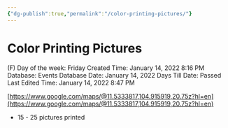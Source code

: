 ```yaml
---
{"dg-publish":true,"permalink":"/color-printing-pictures/"}
---
```


# Color Printing Pictures

(F) Day of the week: Friday
Created Time: January 14, 2022 8:16 PM
Database: Events Database
Date: January 14, 2022
Days Till Date: Passed
Last Edited Time: January 14, 2022 8:47 PM

[https://www.google.com/maps/@11.5333817,104.915919,20.75z?hl=en](https://www.google.com/maps/@11.5333817,104.915919,20.75z?hl=en)

- 15 - 25 pictures printed